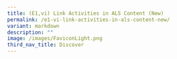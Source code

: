 ```yaml
---
title: (E1,vi) Link Activities in ALS Content (New)
permalink: /e1-vi-link-activities-in-als-content-new/
variant: markdown
description: ""
image: /images/FaviconLight.png
third_nav_title: Discover
---
```

